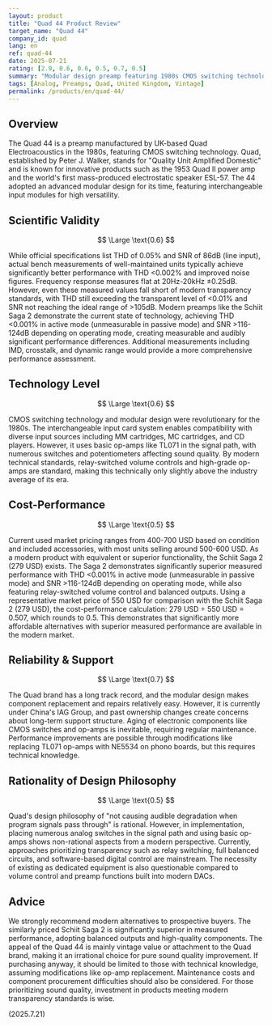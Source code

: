 ```yaml
---
layout: product
title: "Quad 44 Product Review"
target_name: "Quad 44"
company_id: quad
lang: en
ref: quad-44
date: 2025-07-21
rating: [2.9, 0.6, 0.6, 0.5, 0.7, 0.5]
summary: "Modular design preamp featuring 1980s CMOS switching technology. Revolutionary for its time but falls short of modern transparency standards"
tags: [Analog, Preamps, Quad, United Kingdom, Vintage]
permalink: /products/en/quad-44/
---
```

## Overview

The Quad 44 is a preamp manufactured by UK-based Quad Electroacoustics in the 1980s, featuring CMOS switching technology. Quad, established by Peter J. Walker, stands for "Quality Unit Amplified Domestic" and is known for innovative products such as the 1953 Quad II power amp and the world's first mass-produced electrostatic speaker ESL-57. The 44 adopted an advanced modular design for its time, featuring interchangeable input modules for high versatility.

## Scientific Validity

$$ \Large \text{0.6} $$

While official specifications list THD of 0.05% and SNR of 86dB (line input), actual bench measurements of well-maintained units typically achieve significantly better performance with THD <0.002% and improved noise figures. Frequency response measures flat at 20Hz-20kHz ±0.25dB. However, even these measured values fall short of modern transparency standards, with THD still exceeding the transparent level of <0.01% and SNR not reaching the ideal range of >105dB. Modern preamps like the Schiit Saga 2 demonstrate the current state of technology, achieving THD <0.001% in active mode (unmeasurable in passive mode) and SNR >116-124dB depending on operating mode, creating measurable and audibly significant performance differences. Additional measurements including IMD, crosstalk, and dynamic range would provide a more comprehensive performance assessment.

## Technology Level

$$ \Large \text{0.6} $$

CMOS switching technology and modular design were revolutionary for the 1980s. The interchangeable input card system enables compatibility with diverse input sources including MM cartridges, MC cartridges, and CD players. However, it uses basic op-amps like TL071 in the signal path, with numerous switches and potentiometers affecting sound quality. By modern technical standards, relay-switched volume controls and high-grade op-amps are standard, making this technically only slightly above the industry average of its era.

## Cost-Performance

$$ \Large \text{0.5} $$

Current used market pricing ranges from 400-700 USD based on condition and included accessories, with most units selling around 500-600 USD. As a modern product with equivalent or superior functionality, the Schiit Saga 2 (279 USD) exists. The Saga 2 demonstrates significantly superior measured performance with THD <0.001% in active mode (unmeasurable in passive mode) and SNR >116-124dB depending on operating mode, while also featuring relay-switched volume control and balanced outputs. Using a representative market price of 550 USD for comparison with the Schiit Saga 2 (279 USD), the cost-performance calculation: 279 USD ÷ 550 USD = 0.507, which rounds to 0.5. This demonstrates that significantly more affordable alternatives with superior measured performance are available in the modern market.

## Reliability & Support

$$ \Large \text{0.7} $$

The Quad brand has a long track record, and the modular design makes component replacement and repairs relatively easy. However, it is currently under China's IAG Group, and past ownership changes create concerns about long-term support structure. Aging of electronic components like CMOS switches and op-amps is inevitable, requiring regular maintenance. Performance improvements are possible through modifications like replacing TL071 op-amps with NE5534 on phono boards, but this requires technical knowledge.

## Rationality of Design Philosophy

$$ \Large \text{0.5} $$

Quad's design philosophy of "not causing audible degradation when program signals pass through" is rational. However, in implementation, placing numerous analog switches in the signal path and using basic op-amps shows non-rational aspects from a modern perspective. Currently, approaches prioritizing transparency such as relay switching, full balanced circuits, and software-based digital control are mainstream. The necessity of existing as dedicated equipment is also questionable compared to volume control and preamp functions built into modern DACs.

## Advice

We strongly recommend modern alternatives to prospective buyers. The similarly priced Schiit Saga 2 is significantly superior in measured performance, adopting balanced outputs and high-quality components. The appeal of the Quad 44 is mainly vintage value or attachment to the Quad brand, making it an irrational choice for pure sound quality improvement. If purchasing anyway, it should be limited to those with technical knowledge, assuming modifications like op-amp replacement. Maintenance costs and component procurement difficulties should also be considered. For those prioritizing sound quality, investment in products meeting modern transparency standards is wise.

(2025.7.21)